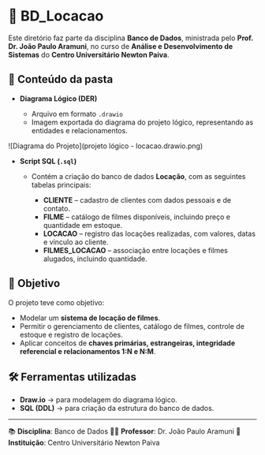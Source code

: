 # 📂 BD\_Locacao

Este diretório faz parte da disciplina **Banco de Dados**, ministrada pelo **Prof. Dr. João Paulo Aramuni**, no curso de **Análise e Desenvolvimento de Sistemas** do **Centro Universitário Newton Paiva**.

## 📌 Conteúdo da pasta

* **Diagrama Lógico (DER)**

  * Arquivo em formato `.drawio`
  * Imagem exportada do diagrama do projeto lógico, representando as entidades e relacionamentos.

 ![Diagrama do Projeto](projeto lógico - locacao.drawio.png)

* **Script SQL (`.sql`)**

  * Contém a criação do banco de dados **Locação**, com as seguintes tabelas principais:

    * **CLIENTE** – cadastro de clientes com dados pessoais e de contato.
    * **FILME** – catálogo de filmes disponíveis, incluindo preço e quantidade em estoque.
    * **LOCACAO** – registro das locações realizadas, com valores, datas e vínculo ao cliente.
    * **FILMES\_LOCACAO** – associação entre locações e filmes alugados, incluindo quantidade.

## 🎯 Objetivo

O projeto teve como objetivo:

* Modelar um **sistema de locação de filmes**.
* Permitir o gerenciamento de clientes, catálogo de filmes, controle de estoque e registro de locações.
* Aplicar conceitos de **chaves primárias, estrangeiras, integridade referencial e relacionamentos 1\:N e N\:M**.

## 🛠️ Ferramentas utilizadas

* **Draw\.io** → para modelagem do diagrama lógico.
* **SQL (DDL)** → para criação da estrutura do banco de dados.

---

📚 **Disciplina**: Banco de Dados
👨‍🏫 **Professor**: Dr. João Paulo Aramuni
🏫 **Instituição**: Centro Universitário Newton Paiva


